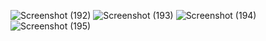 
![Screenshot (192)](https://user-images.githubusercontent.com/93625664/185802808-0fd698d3-a16c-4487-8c15-807011d4183f.png)
![Screenshot (193)](https://user-images.githubusercontent.com/93625664/185802815-a0d9e2ab-183a-48f4-978a-2d06b0084987.png)
![Screenshot (194)](https://user-images.githubusercontent.com/93625664/185802816-2d11d6ba-efe3-406b-813b-13588262ab0e.png)
![Screenshot (195)](https://user-images.githubusercontent.com/93625664/185802817-c12829ac-6a7a-4b3f-ab0c-031c5dbb46f0.png)
